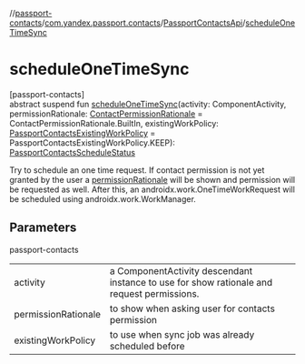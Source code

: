 //[passport-contacts](../../../index.md)/[com.yandex.passport.contacts](../index.md)/[PassportContactsApi](index.md)/[scheduleOneTimeSync](schedule-one-time-sync.md)

# scheduleOneTimeSync

[passport-contacts]\
abstract suspend fun [scheduleOneTimeSync](schedule-one-time-sync.md)(activity: ComponentActivity, permissionRationale: [ContactPermissionRationale](../../../../passport-contacts-core/passport-contacts-core/com.yandex.passport.contacts.core/-contact-permission-rationale/index.md) = ContactPermissionRationale.BuiltIn, existingWorkPolicy: [PassportContactsExistingWorkPolicy](../-passport-contacts-existing-work-policy/index.md) = PassportContactsExistingWorkPolicy.KEEP): [PassportContactsScheduleStatus](../-passport-contacts-schedule-status/index.md)

Try to schedule an one time request. If contact permission is not yet granted by the user a [permissionRationale](schedule-one-time-sync.md) will be shown and permission will be requested as well. After this, an androidx.work.OneTimeWorkRequest will be scheduled using androidx.work.WorkManager.

## Parameters

passport-contacts

| | |
|---|---|
| activity | a ComponentActivity descendant instance to use for show rationale and request permissions. |
| permissionRationale | to show when asking user for contacts permission |
| existingWorkPolicy | to use when sync job was already scheduled before |
